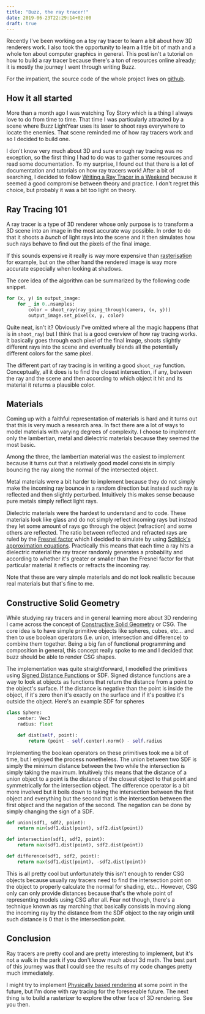 ```yaml
---
title: "Buzz, the ray tracer!"
date: 2019-06-23T22:29:14+02:00
draft: true
---
```


Recently I've been working on a toy ray tracer to learn a bit about how 3D
renderers work. I also took the opportunity to learn a little bit of math and a
whole ton about computer graphics in general. This post isn't a tutorial on how
to build a ray tracer because there's a ton of resources online already; it is
mostly the journey I went through writing Buzz.

For the impatient, the source code of the whole project lives on
[github][r3d-repo].


## How it all started

More than a month ago I was watching Toy Story which is a thing I always love
to do from time to time. That time I was particularly attracted by a scene
where Buzz LightYear uses its laser to shoot rays everywhere to locate the
enemies. That scene reminded me of how ray tracers work and so I decided to
build one.

I don't know very much about 3D and sure enough ray tracing was no exception,
so the first thing I had to do was to gather some resources and read some
documentation. To my surprise, I found out that there is a lot of documentation
and tutorials on how ray tracers work! After a bit of searching, I decided to
follow [Writing a Ray Tracer in a Weekend][wrtiw-repo] because it seemed a good
compromise between theory and practice. I don't regret this choice, but
probably it was a bit too light on theory.

## Ray Tracing 101

A ray tracer is a type of 3D renderer whose only purpose is to transform a 3D
scene into an image in the most accurate way possible. In order to do that it
shoots a _bunch_ of light rays into the scene and it then simulates how such
rays behave to find out the pixels of the final image.

If this sounds expensive it really is way more expensive than
[rasterisation][rasterisation] for example, but on the other hand the rendered
image is way more accurate especially when looking at shadows.

The core idea of the algorithm can be summarized by the following code snippet.

```python
for (x, y) in output_image:
    for _ in 0..nsamples:
        color = shoot_ray(ray_going_through(camera, (x, y)))
        output_image.set_pixel(x, y, color)
```

Quite neat, isn't it? Obviously I've omitted where all the magic happens (that
is in `shoot_ray`) but I think that is a good overview of how ray tracing
works. It basically goes through each pixel of the final image, shoots slightly
different rays into the scene and eventually blends all the potentially
different colors for the same pixel.

The different part of ray tracing is in writing a good `shoot_ray` function.
Conceptually, all it does is to find the closest intersection, if any, between
the ray and the scene and then according to which object it hit and its
material it returns a plausible color.


## Materials

Coming up with a faithful representation of materials is hard and it turns out
that this is very much a research area. In fact there are a lot of ways to
model materials with varying degrees of complexity. I choose to implement only
the lambertian, metal and dielectric materials because they seemed the most
basic.

Among the three, the lambertian material was the easiest to implement because it
turns out that a relatively good model consists in simply bouncing the ray along
the normal of the intersected object.

Metal materials were a bit harder to implement because they do not simply make
the incoming ray bounce in a random direction but instead such ray is reflected
and then slightly perturbed. Intuitively this makes sense because pure metals
simply reflect light rays.

Dielectric materials were the hardest to understand and to code. These materials
look like glass and do not simply reflect incoming rays but instead they let
some amount of rays go through the object (refraction) and some others are
reflected. The ratio between reflected and refracted rays are ruled by the
[Fresnel factor][fresnel-factor] which I decided to simulate by using [Schlick's
approximation equations][Schlick-approx]. Practically this means that each time
a ray hits a dielectric material the ray tracer randomly generates a probability
and according to whether it's greater or smaller than the Fresnel factor for
that particular material it reflects or refracts the incoming ray.

<!-- TODO: image with examples of these materials -->

Note that these are very simple materials and do not look realistic because real
materials but that's fine to me.


## Constructive Solid Geometry

While studying ray tracers and in general learning more about 3D rendering I
came across the concept of [Constructive Solid Geometry][csg] or CSG. The core
idea is to have simple primitive objects like spheres, cubes, etc... and then to
use boolean operators (i.e. union, intersection and difference) to combine them
together. Being a big fan of functional programming and composition in general,
this concept really spoke to me and I decided that buzz should be able to render
CSG shapes.

The implementation was quite straightforward, I modelled the primitives using
[Signed Distance Functions][signed-distance-functions] or SDF. Signed distance
functions are a way to look at objects as functions that return the distance
from a point to the object's surface. If the distance is negative than the point
is inside the object, if it's zero then it's exactly on the surface and if it's
positive it's outside the object. Here's an example SDF for spheres

```python
class Sphere:
    center: Vec3
    radius: float

    def dist(self, point):
        return (point - self.center).norm() - self.radius

```

Implementing the boolean operators on these primitives took me a bit of time,
but I enjoyed the process nonetheless. The union between two SDF is simply the
minimum distance between the two while the intersection is simply taking the
maximum. Intuitively this means that the distance of a union object to a point
is the distance of the closest object to that point and symmetrically for the
intersection object. The difference operator is a bit more involved but it boils
down to taking the intersection between the first object and everything but the
second that is the intersection between the first object and the negation of the
second. The negation can be done by simply changing the sign of a SDF.

```python
def union(sdf1, sdf2, point):
    return min(sdf1.dist(point), sdf2.dist(point))

def intersection(sdf1, sdf2, point):
    return max(sdf1.dist(point), sdf2.dist(point))

def difference(sdf1, sdf2, point):
    return max(sdf1.dist(point), -sdf2.dist(point))
```

This is all pretty cool but unfortunately this isn't enough to render CSG
objects because usually ray tracers need to find the intersection point on the
object to properly calculate the normal for shading, etc... However, CSG only
can only provide distances because that's the whole point of representing models
using CSG after all. Fear not though, there's a technique known as ray marching
that basically consists in moving along the incoming ray by the distance from
the SDF object to the ray origin until such distance is 0 that is the
intersection point.

<!-- TODO: image -->


## Conclusion

Ray tracers are pretty cool and are pretty interesting to implement, but it's
not a walk in the park if you don't know much about 3d math. The best part of
this journey was that I could see the results of my code changes pretty much
immediately.

I might try to implement [Physically based rendering][pbr] at some point in the
future, but I'm done with ray tracing for the foreseeable future. The next thing
is to build a rasterizer to explore the other face of 3D rendering. See you
then.

<!-- TODO: Show some images -->

[r3d-repo]: https://github.com/d-dorazio/r3d.git
[wrtiw-repo]: https://github.com/petershirley/raytracinginoneweekend
[rasterisation]: https://en.wikipedia.org/wiki/Rasterisation
[fresnel-factor]: https://en.wikipedia.org/wiki/Fresnel_equations
[Schlick-approx]: https://en.wikipedia.org/wiki/Schlick's_approximation
[pbr]: https://en.wikipedia.org/wiki/Physically_based_rendering
[csg]: https://en.wikipedia.org/wiki/Constructive_solid_geometry
[signed-distance-functions]: https://en.wikipedia.org/wiki/Signed_distance_function
